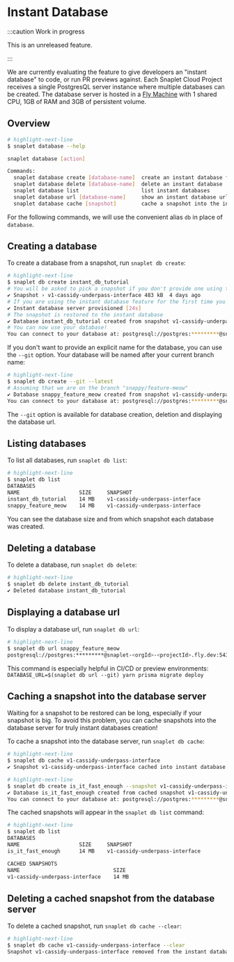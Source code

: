 # Instant Database

:::caution Work in progress

This is an unreleased feature.

:::


We are currently evaluating the feature to give developers an "instant database" to code, or run PR previews against.
Each Snaplet Cloud Project receives a single PostgresQL server instance where multiple databases can be created.
The database server is hosted in a [Fly Machine](https://fly.io/docs/reference/machines/) with 1 shared CPU, 1GB of RAM and 3GB of persistent volume.

## Overview

```bash
# highlight-next-line
$ snaplet database --help

snaplet database [action]

Commands:
  snaplet database create [database-name]  create an instant database from a snapshot         [aliases: c]
  snaplet database delete [database-name]  delete an instant database                         [aliases: d]
  snaplet database list                    list instant databases                             [aliases: ls]
  snaplet database url [database-name]     show an instant database url                       [aliases: u]
  snaplet database cache [snapshot]        cache a snapshot into the instant database server  [aliases: ca]
```

For the following commands, we will use the convenient alias `db` in place of `database`.

## Creating a database

To create a database from a snapshot, run `snaplet db create`:

```bash
# highlight-next-line
$ snaplet db create instant_db_tutorial
# You will be asked to pick a snapshot if you don't provide one using the --snapshot or --latest option
✔ Snapshot › v1-cassidy-underpass-interface 483 kB  4 days ago
# If you are using the instant database feature for the first time you will have the infrastructure provisioned
✔ Instant database server provisioned [24s]
# The snapshot is restored to the instant database
✔ Database instant_db_tutorial created from snapshot v1-cassidy-underpass-interface [12s]
# You can now use your database!
You can connect to your database at: postgresql://postgres:*********@snaplet-<orgId>-<projectId>.fly.dev:5432/instant_db_tutorial
```

If you don't want to provide an explicit name for the database, you can use the `--git` option. Your database will be named after your current branch name:

```bash
# highlight-next-line
$ snaplet db create --git --latest
# Assuming that we are on the branch "snappy/feature-meow"
✔ Database snappy_feature_meow created from snapshot v1-cassidy-underpass-interface [11s]
You can connect to your database at: postgresql://postgres:*********@snaplet-<orgId>-<projectId>.fly.dev:5432/snappy_feature_meow
```

The `--git` option is available for database creation, deletion and displaying the database url.

## Listing databases

To list all databases, run `snaplet db list`:

```bash
# highlight-next-line
$ snaplet db list
DATABASES
NAME                   SIZE     SNAPSHOT
instant_db_tutorial    14 MB    v1-cassidy-underpass-interface
snappy_feature_meow    14 MB    v1-cassidy-underpass-interface
```

You can see the database size and from which snapshot each database was created.

## Deleting a database

To delete a database, run `snaplet db delete`:

```bash
# highlight-next-line
$ snaplet db delete instant_db_tutorial
✔ Deleted database instant_db_tutorial
```

## Displaying a database url

To display a database url, run `snaplet db url`:

```bash
# highlight-next-line
$ snaplet db url snappy_feature_meow
postgresql://postgres:*********@snaplet-<orgId>-<projectId>.fly.dev:5432/snappy_feature_meow
```

This command is especially helpful in CI/CD or preview environments: `DATABASE_URL=$(snaplet db url --git) yarn prisma migrate deploy`

## Caching a snapshot into the database server

Waiting for a snapshot to be restored can be long, especially if your snapshot is big.
To avoid this problem, you can cache snapshots into the database server for truly instant databases creation!

To cache a snapshot into the database server, run `snaplet db cache`:

```bash
# highlight-next-line
$ snaplet db cache v1-cassidy-underpass-interface
✔ Snapshot v1-cassidy-underpass-interface cached into instant database server [12s]

# highlight-next-line
$ snaplet db create is_it_fast_enough --snapshot v1-cassidy-underpass-interface
✔ Database is_it_fast_enough created from cached snapshot v1-cassidy-underpass-interface [389ms] # Notice the time here!
You can connect to your database at: postgresql://postgres:*********@snaplet-<orgId>-<projectId>.fly.dev:5432/is_it_fast_enough
```

The cached snapshots will appear in the `snaplet db list` command:

```bash
# highlight-next-line
$ snaplet db list
DATABASES
NAME                   SIZE     SNAPSHOT
is_it_fast_enough      14 MB    v1-cassidy-underpass-interface

CACHED SNAPSHOTS
NAME                              SIZE
v1-cassidy-underpass-interface    14 MB
```

## Deleting a cached snapshot from the database server

To delete a cached snapshot, run `snaplet db cache --clear`:

```bash
# highlight-next-line
$ snaplet db cache v1-cassidy-underpass-interface --clear
Snapshot v1-cassidy-underpass-interface removed from the instant database server cache
```